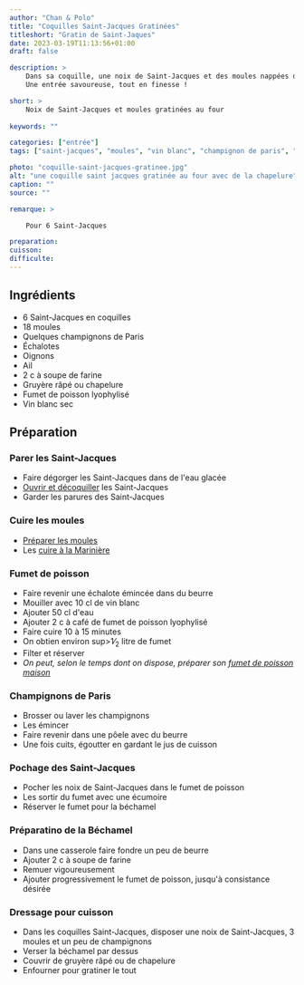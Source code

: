 ```yaml
---
author: "Chan & Polo"
title: "Coquilles Saint-Jacques Gratinées"
titleshort: "Gratin de Saint-Jaques"
date: 2023-03-19T11:13:56+01:00
draft: false

description: >
    Dans sa coquille, une noix de Saint-Jacques et des moules nappées de sauce Béchamel. Le tout gratiné au four/<br>
    Une entrée savoureuse, tout en finesse !

short: >
    Noix de Saint-Jacques et moules gratinées au four
    
keywords: ""

categories: ["entrée"]
tags: ["saint-jacques", "moules", "vin blanc", "champignon de paris", "échalote", "oignon", "ail", "marinière", "gruyère râpé", "chapelure", "fumet de poisson"]

photo: "coquille-saint-jacques-gratinee.jpg"
alt: "une coquille saint jacques gratinée au four avec de la chapelure"
caption: ""
source: ""

remarque: >

    Pour 6 Saint-Jacques

preparation: 
cuisson: 
difficulte:
---
```



## Ingrédients
- 6 Saint-Jacques en coquilles
- 18 moules
- Quelques champignons de Paris
- Échalotes
- Oignons
- Ail
- 2 c à soupe de farine
- Gruyère râpé ou chapelure
- Fumet de poisson lyophylisé
- Vin blanc sec

## Préparation
### Parer les Saint-Jacques
- Faire dégorger les Saint-Jacques dans de l'eau glacée
- [Ouvrir et décoquiller](https://chefsimon.com/gourmets/chef-simon/recettes/ouvrir-et-decoquiller-une-coquille-saint-jacques) les Saint-Jacques
- Garder les parures des Saint-Jacques
### Cuire les moules
- [Préparer les moules](https://chefsimon.com/gourmets/chef-simon/recettes/preparer-les-moules#:~:text=Le%20byssus%20enlev%C3%A9%20on%20v%C3%A9rifie,on%20enl%C3%A8ve%20les%20parasites%20calcaires.&text=Laver%20les%20moules%20en%20les,qui%20flottent)
- Les [cuire à la Marinière](https://chefsimon.com/gourmets/chef-simon/recettes/moules-mariniere--3)
### Fumet de poisson
- Faire revenir une échalote émincée dans du beurre
- Mouiller avec 10 cl de vin blanc
- Ajouter 50 cl d'eau
- Ajouter 2 c à café de fumet de poisson lyophylisé
- Faire cuire 10 à 15 minutes
- On obtien environ sup>1</sup>&frasl;<sub>2</sub> litre de fumet
- Filter et réserver
- *On peut, selon le temps dont on dispose, préparer son [fumet de poisson maison](https://chefsimon.com/gourmets/chef-simon/recettes/fumet-de-poisson-classique)*
### Champignons de Paris
- Brosser ou laver les champignons
- Les émincer
- Faire revenir dans une pôele avec du beurre
- Une fois cuits, égoutter en gardant le jus de cuisson
### Pochage des Saint-Jacques
- Pocher les noix de Saint-Jacques dans le fumet de poisson
- Les sortir du fumet avec une écumoire
- Réserver le fumet pour la béchamel
### Préparatino de la Béchamel
- Dans une casserole faire fondre un peu de beurre
- Ajouter 2 c à soupe de farine
- Remuer vigoureusement
- Ajouter progressivement le fumet de poisson, jusqu'à consistance désirée
### Dressage pour cuisson
- Dans les coquilles Saint-Jacques, disposer une noix de Saint-Jacques, 3 moules et un peu de champignons
- Verser la béchamel par dessus
- Couvrir de gruyère râpé ou de chapelure
- Enfourner pour gratiner le tout
